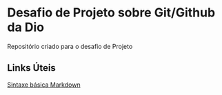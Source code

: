 # Desafio de Projeto sobre Git/Github da Dio
Repositório criado para o desafio de Projeto
## Links Úteis
[Sintaxe básica Markdown](https://www.markdownguide.org/basic-syntax/) 
